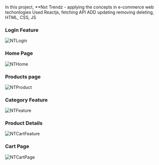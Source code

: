 In this project,  **Nxt Trendz - applying the concepts in e-commerce web 
techonlogies Used Reactjs, fetching API ADD updating removing deleting, HTML, CSS, JS

### LogIn Feature

![NTLogin](https://github.com/jeelam25/NXT-trendz/assets/92732742/0a15f84a-542a-47ef-ba18-1a9536141ab4)


### Home Page

![NTHome](https://github.com/jeelam25/NXT-trendz/assets/92732742/2d513098-7059-49e9-a3c2-f2527f3ee4d9)

### Products page

![NTProduct](https://github.com/jeelam25/NXT-trendz/assets/92732742/74648bc2-b155-4501-a566-4eaebc4a55c3)

### Category Feature

![NTFeature](https://github.com/jeelam25/NXT-trendz/assets/92732742/e8c33c96-b090-43f8-af8c-43d4c59ff19d)

### Product Details

![NTCartFeature](https://github.com/jeelam25/NXT-trendz/assets/92732742/af61f412-0117-4c8f-965d-c1c2b052649a)

### Cart Page

![NTCartPage](https://github.com/jeelam25/NXT-trendz/assets/92732742/5562aac7-6186-48c0-8990-4c42ace7cfed)

